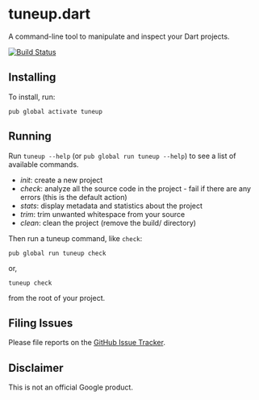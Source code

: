 # tuneup.dart

A command-line tool to manipulate and inspect your Dart projects.

[![Build Status](https://travis-ci.org/google/tuneup.dart.svg)](https://travis-ci.org/google/tuneup.dart)

## Installing

To install, run:

    pub global activate tuneup

## Running

Run `tuneup --help` (or `pub global run tuneup --help`) to see a list of available commands.

- *init*: create a new project
- *check*: analyze all the source code in the project - fail if there are any
   errors (this is the default action)
- *stats*: display metadata and statistics about the project
- *trim*: trim unwanted whitespace from your source
- *clean*: clean the project (remove the build/ directory)

Then run a tuneup command, like `check`:

    pub global run tuneup check

or,

    tuneup check

from the root of your project.

## Filing Issues

Please file reports on the [GitHub Issue Tracker](https://github.com/google/tuneup.dart/issues).

## Disclaimer

This is not an official Google product.
